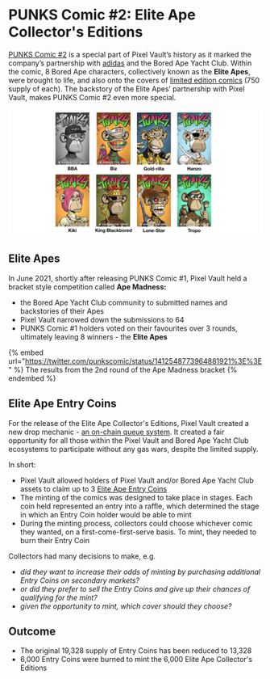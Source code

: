 # PUNKS Comic #2: Elite Ape Collector's Editions

[PUNKS Comic #2](../../ecosystem/punks/punks-comic/#2) is a special part of Pixel Vault’s history as it marked the company’s partnership with [adidas](../../history/partners/adidas.md) and the Bored Ape Yacht Club. Within the comic, 8 Bored Ape characters, collectively known as the **Elite Apes**, were brought to life, and also onto the covers of [limited edition comics](https://punkscomic.com/elite-apes.html) (750 supply of each). The backstory of the Elite Apes’ partnership with Pixel Vault, makes PUNKS Comic #2 even more special.

![The 8 limited edition Elite Ape covers for PUNKS Comic #2](<../../../.gitbook/assets/image (1).png>)

## Elite Apes

In June 2021, shortly after releasing PUNKS Comic #1, Pixel Vault held a bracket style competition called **Ape Madness:**

* the Bored Ape Yacht Club community to submitted names and backstories of their Apes
* Pixel Vault narrowed down the submissions to 64
* PUNKS Comic #1 holders voted on their favourites over 3 rounds, ultimately leaving 8 winners - the **Elite Apes**

{% embed url="https://twitter.com/punkscomic/status/1412548773964881921%3E%3E" %}
The results from the 2nd round of the Ape Madness bracket
{% endembed %}

## Elite Ape Entry Coins

For the release of the Elite Ape Collector's Editions, Pixel Vault created a new drop mechanic - [an on-chain queue system](https://medium.com/@punkscomic/how-pixel-vault-built-a-provably-fair-on-chain-queue-for-the-elite-apes-collectors-edition-drop-efc02bb2904c). It created a fair opportunity for all those within the Pixel Vault and Bored Ape Yacht Club ecosystems to participate without any gas wars, despite the limited supply.

In short:

* Pixel Vault allowed holders of Pixel Vault and/or Bored Ape Yacht Club assets to claim up to 3 [Elite Ape Entry Coins](https://opensea.io/assets/ethereum/0xd0b53410454370a482979c0adaf3667c6308a801/0)
* The minting of the comics was designed to take place in stages. Each coin held represented an entry into a raffle, which determined the stage in which an Entry Coin holder would be able to mint
* During the minting process, collectors could choose whichever comic they wanted, on a first-come-first-serve basis. To mint, they needed to burn their Entry Coin

Collectors had many decisions to make, e.g.

* _did they want to increase their odds of minting by purchasing additional Entry Coins on secondary markets?_
* _or did they prefer to sell the Entry Coins and give up their chances of qualifying for the mint?_
* _given the opportunity to mint, which cover should they choose?_

## Outcome

* The original 19,328 supply of Entry Coins has been reduced to 13,328
* 6,000 Entry Coins were burned to mint the 6,000 Elite Ape Collector's Editions

